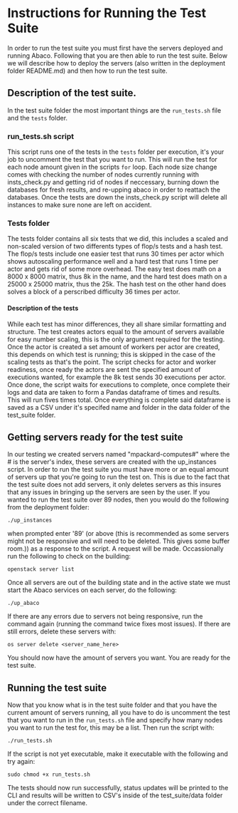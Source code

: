 # Instructions for Running the Test Suite
In order to run the test suite you must first have the servers deployed and running Abaco. Following that you are then able to run the test suite. Below we will describe how to deploy the servers (also written in the deployment folder README.md) and then how to run the test suite.
## Description of the test suite.
In the test suite folder the most important things are the `run_tests.sh` file and the `tests` folder. 
### run_tests.sh script
This script runs one of the tests in the `tests` folder per execution, it's your job to uncomment the test that you want to run. This will run the test for each node amount given in the scripts `for` loop. Each node size change comes with checking the number of nodes currently running with insts_check.py and getting rid of nodes if neccessary, burning down the databases for fresh results, and re-upping abaco in order to reattach the databases. Once the tests are down the insts_check.py script will delete all instances to make sure none are left on accident.
### Tests folder
The tests folder contains all six tests that we did, this includes a scaled and non-scaled version of two differents types of flop/s tests and a hash test. The flop/s tests include one easier test that runs 30 times per actor which shows autoscaling performance well and a hard test that runs 1 time per actor and gets rid of some more overhead. The easy test does math on a 8000 x 8000 matrix, thus 8k in the name, and the hard test does math on a 25000 x 25000 matrix, thus the 25k. The hash test on the other hand does solves a block of a perscribed difficulty 36 times per actor.
#### Description of the tests
While each test has minor differences, they all share similar formatting and structure. The test creates actors equal to the amount of servers available for easy number scaling, this is the only argument required for the testing. Once the actor is created a set amount of workers per actor are created, this depends on which test is running; this is skipped in the case of the scaling tests as that's the point. The script checks for actor and worker readiness, once ready the actors are sent the specified amount of executions wanted, for example the 8k test sends 30 executions per actor.  Once done, the script waits for executions to complete, once complete their logs and data are taken to form a Pandas dataframe of times and results. This will run fives times total. Once everything is complete said dataframe is saved as a CSV under it's specifed name and folder in the data folder of the test_suite folder. 
## Getting servers ready for the test suite
In our testing we created servers named "mpackard-computes#" where the # is the server's index, these servers are created with the up_instances script. In order to run the test suite you must have more or an equal amount of servers up that you're going to run the test on. This is due to the fact that the test suite does not add servers, it only deletes servers as this insures that any issues in bringing up the servers are seen by the user. If you wanted to run the test suite over 89 nodes, then you would do the following from the deployment folder:
```
./up_instances
```
when prompted enter '89' (or above (this is recommended as some servers might not be responsive and will need to be deleted. This gives some buffer room.)) as a response to the script.
A request will be made. Occassionally run the following to check on the building:
```
openstack server list
```
Once all servers are out of the building state and in the active state we must start the Abaco services on each server, do the following:
```
./up_abaco
```
If there are any errors due to servers not being responsive, run the command again (running the command twice fixes most issues). If there are still errors, delete these servers with:
```
os server delete <server_name_here>
```
You should now have the amount of servers you want. You are ready for the test suite.

## Running the test suite
Now that you know what is in the test suite folder and that you have the current amount of servers running, all you have to do is uncomment the test that you want to run in the `run_tests.sh` file and specify how many nodes you want to run the test for, this may be a list. Then run the script with:
```
./run_tests.sh
```
If the script is not yet executable, make it executable with the following and try again:
```
sudo chmod +x run_tests.sh
```
The tests should now run successfully, status updates will be printed to the CLI and results will be written to CSV's inside of the test_suite/data folder under the correct filename.
